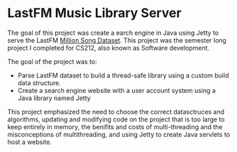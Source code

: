 LastFM Music Library Server
==========================

The goal of this project was create a earch engine in Java using Jetty to serve the LastFM [Million Song Dataset](http://labrosa.ee.columbia.edu/millionsong/lastfm). This project was the semester long project I completed for CS212, also known as Software development.

The goal of the project was to:

- Parse LastFM dataset to build a thread-safe library using a custom build data structure.
- Create a search engine website with a user account system using a Java library named Jetty

This project emphasized the need to choose the correct datasctruces and algorithms, updating and modifying code on the project that is too large to keep entirely in memory, the benifits and costs of multi-threading and the misconceptions of multithreading, and using Jetty to create Java servlets to host a website.